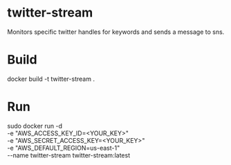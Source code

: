 # twitter-stream
Monitors specific twitter handles for keywords and sends a message to sns.

# Build

docker build -t twitter-stream .

# Run 
sudo docker run -d \
-e "AWS_ACCESS_KEY_ID=<YOUR_KEY>" \
-e "AWS_SECRET_ACCESS_KEY=<YOUR_KEY>" \
-e "AWS_DEFAULT_REGION=us-east-1" \
--name twitter-stream twitter-stream:latest
